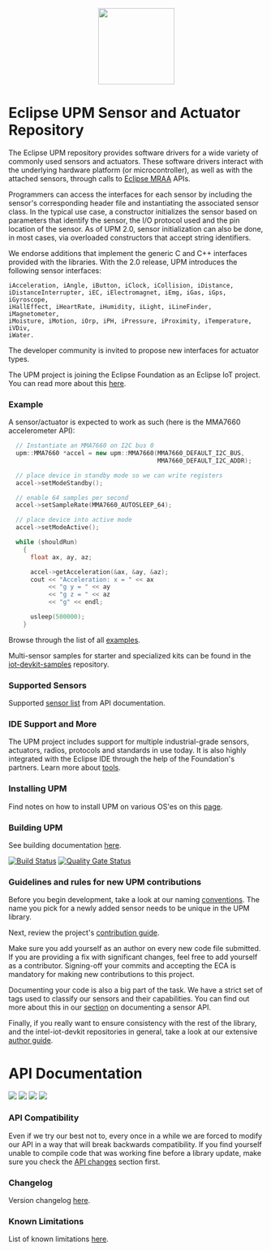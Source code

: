 <p align="center">
  <img src="https://github.com/eclipse/upm/blob/master/docs/icons/upm_logo.png" height="150px" width="auto" algt="UPM Logo"/>
</p>

Eclipse UPM Sensor and Actuator Repository
==============

The Eclipse UPM repository provides software drivers for a wide variety of
commonly used sensors and actuators. These software drivers interact with the
underlying hardware platform (or microcontroller), as well as with the attached
sensors, through calls to [Eclipse MRAA](https://github.com/eclipse/mraa) APIs.

Programmers can access the interfaces for each sensor by including the sensor's
corresponding header file and instantiating the associated sensor class. In the
typical use case, a constructor initializes the sensor based on parameters that
identify the sensor, the I/O protocol used and the pin location of the sensor.
As of UPM 2.0, sensor initialization can also be done, in most cases, via
overloaded constructors that accept string identifiers.

We endorse additions that implement the generic C and C++ interfaces provided
with the libraries. With the 2.0 release, UPM introduces the following sensor
interfaces:
```
iAcceleration, iAngle, iButton, iClock, iCollision, iDistance,
iDistanceInterrupter, iEC, iElectromagnet, iEmg, iGas, iGps, iGyroscope,
iHallEffect, iHeartRate, iHumidity, iLight, iLineFinder, iMagnetometer,
iMoisture, iMotion, iOrp, iPH, iPressure, iProximity, iTemperature, iVDiv,
iWater.
```
The developer community is invited to propose new interfaces for actuator types.

The UPM project is joining the Eclipse Foundation as an Eclipse IoT project.
You can read more about this [here](https://projects.eclipse.org/proposals/eclipse-upm).

### Example

A sensor/actuator is expected to work as such (here is the MMA7660 accelerometer API):
```C++
  // Instantiate an MMA7660 on I2C bus 0
  upm::MMA7660 *accel = new upm::MMA7660(MMA7660_DEFAULT_I2C_BUS,
                                         MMA7660_DEFAULT_I2C_ADDR);

  // place device in standby mode so we can write registers
  accel->setModeStandby();

  // enable 64 samples per second
  accel->setSampleRate(MMA7660_AUTOSLEEP_64);

  // place device into active mode
  accel->setModeActive();

  while (shouldRun)
    {
      float ax, ay, az;

      accel->getAcceleration(&ax, &ay, &az);
      cout << "Acceleration: x = " << ax
           << "g y = " << ay
           << "g z = " << az
           << "g" << endl;

      usleep(500000);
    }
```

Browse through the list of all [examples](https://github.com/eclipse/upm/tree/master/examples).

Multi-sensor samples for starter and specialized kits can be found in the
[iot-devkit-samples](https://github.com/intel-iot-devkit/iot-devkit-samples) repository.

### Supported Sensors

Supported [sensor list](http://iotdk.intel.com/docs/master/upm/modules.html) from API documentation.

### IDE Support and More

The UPM project includes support for multiple industrial-grade sensors, actuators, radios,
protocols and standards in use today. It is also highly integrated with the Eclipse IDE 
through the help of the Foundation's partners.
Learn more about [tools](https://software.intel.com/en-us/tools-by-segment/systems-iot).

### Installing UPM

Find notes on how to install UPM on various OS'es on this [page](docs/installing.md).

### Building UPM

See building documentation [here](docs/building.md).

[![Build Status](https://travis-ci.org/intel-iot-devkit/upm.svg?branch=master)](https://travis-ci.org/intel-iot-devkit/upm)
[![Quality Gate Status](https://sonarcloud.io/api/project_badges/measure?project=upm-master&metric=alert_status)](https://sonarcloud.io/dashboard?id=upm-master)

### Guidelines and rules for new UPM contributions

Before you begin development, take a look at our naming [conventions](docs/naming.md).
The name you pick for a newly added sensor needs to be unique in the UPM library.

Next, review the project's [contribution guide](docs/contributions.md).

Make sure you add yourself as an author on every new code file submitted.
If you are providing a fix with significant changes, feel free to add yourself
as a contributor. Signing-off your commits and accepting the ECA is mandatory
for making new contributions to this project.

Documenting your code is also a big part of the task. We have a strict set of
tags used to classify our sensors and their capabilities. You can find out more
about this in our [section](docs/documentation.md) on documenting a sensor API.

Finally, if you really want to ensure consistency with the rest of the library,
and the intel-iot-devkit repositories in general, take a look at our extensive
[author guide](docs/guidelines.md).

API Documentation
==============

<a href="http://iotdk.intel.com/docs/master/upm"><img src="docs/icons/c++.png"/></a>
<a href="http://iotdk.intel.com/docs/master/upm/java"><img src="docs/icons/java.png"/></a>
<a href="http://iotdk.intel.com/docs/master/upm/python"><img src="docs/icons/python.png"/></a>
<a href="http://iotdk.intel.com/docs/master/upm/node"><img src="docs/icons/node.png"/></a>

### API Compatibility
Even if we try our best not to, every once in a while we are forced to modify
our API in a way that will break backwards compatibility. If you find yourself
unable to compile code that was working fine before a library update, make sure
you check the [API changes](docs/apichanges.md) section first.

### Changelog
Version changelog [here](docs/changelog.md).

### Known Limitations
List of known limitations [here](docs/knownlimitations.md).
